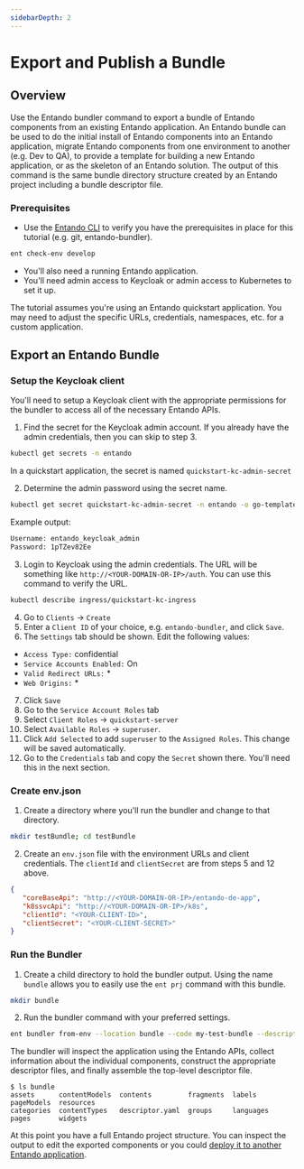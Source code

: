 ```yaml
---
sidebarDepth: 2
---
```

# Export and Publish a Bundle

## Overview
Use the Entando bundler command to export a bundle of Entando components from an existing Entando application. An Entando bundle can be used to do the initial install of Entando components into an Entando application, migrate Entando components from one environment to another (e.g. Dev to QA), to provide a template for building a new Entando application, or as the skeleton of an Entando solution. The output of this command is the same bundle directory structure created by an Entando project including a bundle descriptor file.

### Prerequisites
* Use the [Entando CLI](../../../docs/reference/entando-cli.md#check-the-environment) to verify you have the prerequisites in place for this tutorial (e.g. git, entando-bundler). 
``` sh
ent check-env develop 
```
* You'll also need a running Entando application.
* You'll need admin access to Keycloak or admin access to Kubernetes to set it up.

The tutorial assumes you're using an Entando quickstart application. You may need to adjust the specific URLs, credentials, namespaces, etc. for a custom application.

## Export an Entando Bundle

### Setup the Keycloak client
You'll need to setup a Keycloak client with the appropriate permissions for the bundler to access all of the necessary Entando APIs.

1. Find the secret for the Keycloak admin account. If you already have the admin credentials, then you can skip to step 3. 
``` sh
kubectl get secrets -n entando 
```
In a quickstart application, the secret is named `quickstart-kc-admin-secret`

2. Determine the admin password using the secret name.
``` sh
kubectl get secret quickstart-kc-admin-secret -n entando -o go-template="{{println}}Username: {{.data.username | base64decode}}{{println}}Password: {{.data.password | base64decode}}{{println}}{{println}}"
```

Example output:
``` sh
Username: entando_keycloak_admin
Password: 1pTZev82Ee
```

3. Login to Keycloak using the admin credentials. The URL will be something like  `http://<YOUR-DOMAIN-OR-IP>/auth`. You can use this command to verify the URL.
``` sh
kubectl describe ingress/quickstart-kc-ingress
```

4. Go to `Clients` → `Create`
5. Enter a `Client ID` of your choice, e.g. `entando-bundler`, and click `Save`.
6. The `Settings` tab should be shown. Edit the following values:
* `Access Type:` confidential
* `Service Accounts Enabled:` On
* `Valid Redirect URLs:` *
* `Web Origins:` *

7. Click `Save`
8. Go to the `Service Account Roles` tab
9. Select `Client Roles` → `quickstart-server`
10. Select `Available Roles` → `superuser`. 
11. Click `Add Selected` to add `superuser` to the `Assigned Roles`. This change will be saved automatically. 
12. Go to the `Credentials` tab and copy the `Secret` shown there. You'll need this in the next section.
 
### Create env.json
1. Create a directory where you'll run the bundler and change to that directory.
```sh
mkdir testBundle; cd testBundle
```
2. Create an `env.json` file with the environment URLs and client credentials. The `clientId` and `clientSecret` are from steps 5 and 12 above.

``` json
{
   "coreBaseApi": "http://<YOUR-DOMAIN-OR-IP>/entando-de-app",
   "k8ssvcApi": "http://<YOUR-DOMAIN-OR-IP>/k8s",
   "clientId": "<YOUR-CLIENT-ID>",
   "clientSecret": "<YOUR-CLIENT-SECRET>"
}
```

### Run the Bundler
1. Create a child directory to hold the bundler output. Using the name `bundle` allows you to easily use the `ent prj` command with this bundle.
``` sh
mkdir bundle
```
2. Run the bundler command with your preferred settings. 
``` sh
ent bundler from-env --location bundle --code my-test-bundle --description “My Test Bundle”
```
The bundler will inspect the application using the Entando APIs, collect information about the individual components, construct the appropriate descriptor files, and finally assemble the top-level descriptor file.

``` 
$ ls bundle
assets      contentModels  contents         fragments  labels     pageModels  resources
categories  contentTypes   descriptor.yaml  groups     languages  pages       widgets
```

At this point you have a full Entando project structure. You can inspect the output to edit the exported components or you could [deploy it to another Entando application](./publish-simple-bundle.md#publish-the-bundle).
